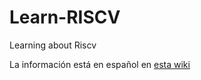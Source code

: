 # Learn-RISCV
Learning about Riscv


La información está en español en [esta wiki](https://github.com/Obijuan/Learn-RISCV/wiki)


